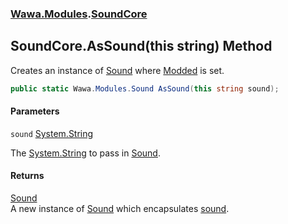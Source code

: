 ### [Wawa.Modules](Wawa.Modules.md 'Wawa.Modules').[SoundCore](SoundCore.md 'Wawa.Modules.SoundCore')

## SoundCore.AsSound(this string) Method

Creates an instance of [Sound](Sound.md 'Wawa.Modules.Sound') where [Modded](Sound.Modded.md 'Wawa.Modules.Sound.Modded') is set.

```csharp
public static Wawa.Modules.Sound AsSound(this string sound);
```
#### Parameters

<a name='Wawa.Modules.SoundCore.AsSound(thisstring).sound'></a>

`sound` [System.String](https://docs.microsoft.com/en-us/dotnet/api/System.String 'System.String')

The [System.String](https://docs.microsoft.com/en-us/dotnet/api/System.String 'System.String') to pass in [Sound](Sound.md 'Wawa.Modules.Sound').

#### Returns
[Sound](Sound.md 'Wawa.Modules.Sound')  
A new instance of [Sound](Sound.md 'Wawa.Modules.Sound') which encapsulates [sound](SoundCore.AsSound.8SdvAl4eIyh/PxWklUjXTw.md#Wawa.Modules.SoundCore.AsSound(thisstring).sound 'Wawa.Modules.SoundCore.AsSound(this string).sound').